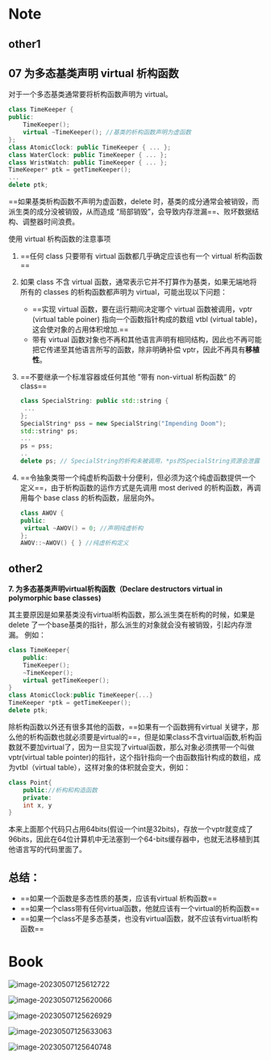 # Note

## other1

## 07 为多态基类声明 virtual 析构函数

对于一个多态基类通常要将析构函数声明为 virtual。

```cpp
class TimeKeeper {
public:
	TimeKeeper();
	virtual ~TimeKeeper(); //基类的析构函数声明为虚函数
};
class AtomicClock: public TimeKeeper { ... };
class WaterClock: public TimeKeeper { ... };
class WristWatch: public TimeKeeper { ... };
TimeKeeper* ptk = getTimeKeeper();
...
delete ptk;
```

==如果基类析构函数不声明为虚函数，delete 时，基类的成分通常会被销毁，而派生类的成分没被销毁，从而造成 “局部销毁”，会导致内存泄漏==、败坏数据结构、调整器时间浪费。

使用 virtual 析构函数的注意事项

1. ==任何 class 只要带有 virtual 函数都几乎确定应该也有一个 virtual 析构函数==

2. 如果 class 不含 virtual 函数，通常表示它并不打算作为基类，如果无端地将所有的 classes 的析构函数都声明为 virtual，可能出现以下问题：

   - ==实现 virtual 函数，要在运行期间决定哪个 virtual 函数被调用，vptr (virtual table poiner) 指向一个函数指针构成的数组 vtbl (virtual table)，这会使对象的占用体积增加.==
   - 带有 virtual 函数对象也不再和其他语言声明有相同结构，因此也不再可能把它传递至其他语言所写的函数，除非明确补偿 vptr，因此不再具有**移植性**。

3. ==不要继承一个标准容器或任何其他 ”带有 non-virtual 析构函数“ 的 class==

   ```cpp
   class SpecialString: public std::string {
   	...
   };
   SpecialString* pss = new SpecialString("Impending Doom");
   std::string* ps;
   ...
   ps = pss;
   ..
   delete ps; // SpecialString的析构未被调用，*ps的SpecialString资源会泄露
   ```

4. ==令抽象类带一个纯虚析构函数十分便利，但必须为这个纯虚函数提供一个定义==，由于析构函数的运作方式是先调用 most derived 的析构函数，再调用每个 base class 的析构函数，层层向外。

   ```cpp
   class AWOV {
   public:
   	virtual ~AWOV() = 0; //声明纯虚析构
   };
   AWOV::~AWOV() { } //纯虚析构定义
   ```

## other2

**7. 为多态基类声明virtual析构函数（Declare destructors virtual in polymorphic base classes)**

其主要原因是如果基类没有virtual析构函数，那么派生类在析构的时候，如果是delete 了一个base基类的指针，那么派生的对象就会没有被销毁，引起内存泄漏。
例如：
    

```cpp
class TimeKeeper{
    public:
    TimeKeeper();
    ~TimeKeeper();
    virtual getTimeKeeper();
}
class AtomicClock:public TimeKeeper{...}
TimeKeeper *ptk = getTimeKeeper();
delete ptk;
```

除析构函数以外还有很多其他的函数，==如果有一个函数拥有virtual 关键字，那么他的析构函数也就必须要是virtual的==，但是如果class不含virtual函数,析构函数就不要加virtual了，因为一旦实现了virtual函数，那么对象必须携带一个叫做vptr(virtual table pointer)的指针，这个指针指向一个由函数指针构成的数组，成为vtbl（virtual table），这样对象的体积就会变大，例如：

```cpp
class Point{
    public://析构和构造函数
    private:
    int x, y
}
```

本来上面那个代码只占用64bits(假设一个int是32bits)，存放一个vptr就变成了96bits，因此在64位计算机中无法塞到一个64-bits缓存器中，也就无法移植到其他语言写的代码里面了。

## 总结：

+ ==如果一个函数是多态性质的基类，应该有virtual 析构函数==
+ ==如果一个class带有任何virtual函数，他就应该有一个virtual的析构函数==
+ ==如果一个class不是多态基类，也没有virtual函数，就不应该有virtual析构函数==

# Book

![image-20230507125612722](image/image-20230507125612722.png)

![image-20230507125620066](image/image-20230507125620066.png)

![image-20230507125626929](image/image-20230507125626929.png)

![image-20230507125633063](image/image-20230507125633063.png)

![image-20230507125640748](image/image-20230507125640748.png)